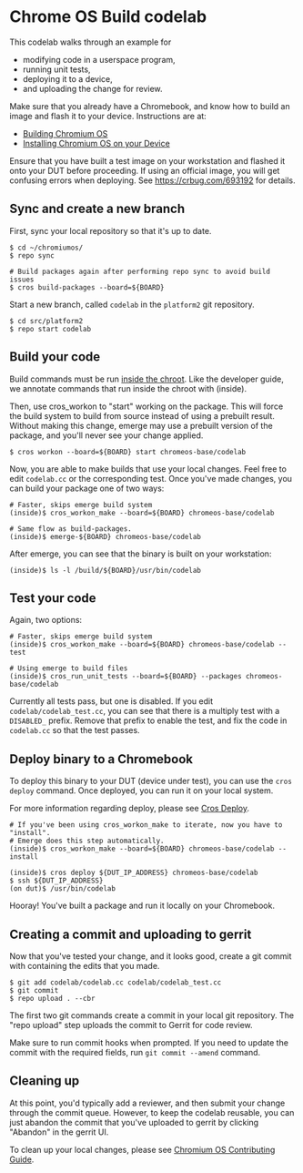 # Chrome OS Build codelab

This codelab walks through an example for
- modifying code in a userspace program,
- running unit tests,
- deploying it to a device,
- and uploading the change for review.

Make sure that you already have a Chromebook, and know how to build an image
and flash it to your device. Instructions are at:
* [Building Chromium OS]
* [Installing Chromium OS on your Device]

Ensure that you have built a test image on your workstation and flashed it onto
your DUT before proceeding. If using an official image, you will get confusing
errors when deploying. See https://crbug.com/693192 for details.

## Sync and create a new branch

First, sync your local repository so that it's up to date.
```
$ cd ~/chromiumos/
$ repo sync

# Build packages again after performing repo sync to avoid build issues
$ cros build-packages --board=${BOARD}
```

Start a new branch, called `codelab` in the `platform2` git repository.
```
$ cd src/platform2
$ repo start codelab
```

## Build your code

Build commands must be run [inside the
chroot](https://chromium.googlesource.com/chromiumos/docs/+/HEAD/developer_guide.md#Enter-the-chroot).
Like the developer guide, we annotate commands that run inside the chroot
with (inside).

Then, use cros_workon to "start" working on the package. This will force the
build system to build from source instead of using a prebuilt result. Without
making this change, emerge may use a prebuilt version of the package, and
you'll never see your change applied.
```
$ cros workon --board=${BOARD} start chromeos-base/codelab
```

Now, you are able to make builds that use your local changes. Feel free to edit
`codelab.cc` or the corresponding test. Once you've made changes, you can build
your package one of two ways:
```
# Faster, skips emerge build system
(inside)$ cros_workon_make --board=${BOARD} chromeos-base/codelab

# Same flow as build-packages.
(inside)$ emerge-${BOARD} chromeos-base/codelab
```

After emerge, you can see that the binary is built on your workstation:
```
(inside)$ ls -l /build/${BOARD}/usr/bin/codelab
```

## Test your code

Again, two options:
```
# Faster, skips emerge build system
(inside)$ cros_workon_make --board=${BOARD} chromeos-base/codelab --test

# Using emerge to build files
(inside)$ cros_run_unit_tests --board=${BOARD} --packages chromeos-base/codelab
```

Currently all tests pass, but one is disabled. If you edit
`codelab/codelab_test.cc`, you can see that there is a multiply test
with a `DISABLED_` prefix. Remove that prefix to enable the test, and fix the
code in `codelab.cc` so that the test passes.

## Deploy binary to a Chromebook

To deploy this binary to your DUT (device under test), you can use the
`cros deploy` command. Once deployed, you can run it on your local system.

For more information regarding deploy, please see [Cros Deploy].

```
# If you've been using cros_workon_make to iterate, now you have to "install".
# Emerge does this step automatically.
(inside)$ cros_workon_make --board=${BOARD} chromeos-base/codelab --install

(inside)$ cros deploy ${DUT_IP_ADDRESS} chromeos-base/codelab
$ ssh ${DUT_IP_ADDRESS}
(on dut)$ /usr/bin/codelab
```
Hooray! You've built a package and run it locally on your Chromebook.

## Creating a commit and uploading to gerrit

Now that you've tested your change, and it looks good, create a git commit with
containing the edits that you made.
```
$ git add codelab/codelab.cc codelab/codelab_test.cc
$ git commit
$ repo upload . --cbr
```

The first two git commands create a commit in your local git repository. The
"repo upload" step uploads the commit to Gerrit for code review.

Make sure to run commit hooks when prompted. If you need to update the commit
with the required fields, run `git commit --amend` command.

## Cleaning up

At this point, you'd typically add a reviewer, and then submit your change
through the commit queue. However, to keep the codelab reusable, you can just
abandon the commit that you've uploaded to gerrit by clicking "Abandon" in the
gerrit UI.

To clean up your local changes, please see [Chromium OS Contributing Guide].

[Building Chromium OS]: https://chromium.googlesource.com/chromiumos/docs/+/HEAD/developer_guide.md#Building-Chromium-OS

[Installing Chromium OS on your Device]: https://chromium.googlesource.com/chromiumos/docs/+/HEAD/developer_guide.md#Installing-Chromium-OS-on-your-Device

[Chromium OS Contributing Guide]: https://chromium.googlesource.com/chromiumos/docs/+/HEAD/contributing.md#clean-up

[Cros Deploy]: https://chromium.googlesource.com/chromiumos/docs/+/HEAD/cros_deploy.md
